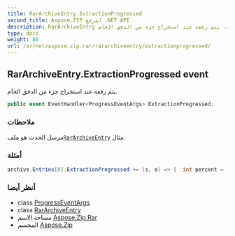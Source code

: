 ```yaml
---
title: RarArchiveEntry.ExtractionProgressed
second_title: Aspose.ZIP لمرجع .NET API
description: RarArchiveEntry حدث. يتم رفعه عند استخراج جزء من الدفق الخام.
type: docs
weight: 80
url: /ar/net/aspose.zip.rar/rararchiveentry/extractionprogressed/
---
```

## RarArchiveEntry.ExtractionProgressed event

يتم رفعه عند استخراج جزء من الدفق الخام.

```csharp
public event EventHandler<ProgressEventArgs> ExtractionProgressed;
```

### ملاحظات

مرسل الحدث هو ملف[`RarArchiveEntry`](../) مثال.

### أمثلة

```csharp
archive.Entries[0].ExtractionProgressed += (s, e) => {  int percent = (int)((100 * e.ProceededBytes) / ((RarArchiveEntry)s).UncompressedSize); };
```

### أنظر أيضا

* class [ProgressEventArgs](../../../aspose.zip/progresseventargs/)
* class [RarArchiveEntry](../)
* مساحة الاسم [Aspose.Zip.Rar](../../rararchiveentry/)
* المجسم [Aspose.Zip](../../../)



